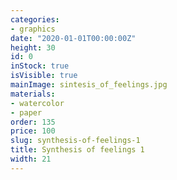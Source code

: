 ```yaml
---
categories:
- graphics
date: "2020-01-01T00:00:00Z"
height: 30
id: 0
inStock: true
isVisible: true
mainImage: sintesis_of_feelings.jpg
materials:
- watercolor
- paper
order: 135
price: 100
slug: synthesis-of-feelings-1
title: Synthesis of feelings 1
width: 21
---
```


